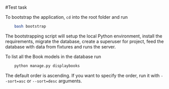 #Test task

To bootstrap the application, `cd` into the root  folder and run
```bash
    bash bootstrap
```
The bootstrapping script will setup the local Python environment, install the requirements, migrate the database, create a superuser for project, feed the database with data from fixtures and runs the server.

To list all the Book models in the database run
```bash
    python manage.py displaybooks
```
The default order is ascending. If you want to specify the order, run it with `--sort=asc` or `--sort=desc` arguments.
